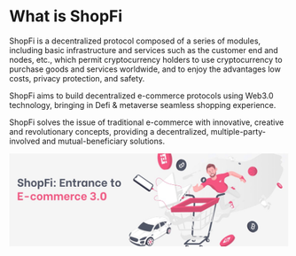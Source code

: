 # What is ShopFi

ShopFi is a decentralized protocol composed of a series of modules, including basic infrastructure and services such as the customer end and nodes, etc., which permit cryptocurrency holders to use cryptocurrency to purchase goods and services worldwide, and to enjoy the advantages low costs, privacy protection, and safety.

ShopFi aims to build decentralized e-commerce protocols using Web3.0 technology, bringing in Defi & metaverse seamless shopping experience.&#x20;

ShopFi solves the issue of traditional e-commerce with innovative, creative and revolutionary concepts, providing a decentralized, multiple-party-involved and mutual-beneficiary solutions.&#x20;

![](../.gitbook/assets/telegram-cloud-photo-size-5-6208611175147613703-y.jpg)
